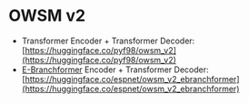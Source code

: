 # OWSM v2

- Transformer Encoder + Transformer Decoder: [https://huggingface.co/pyf98/owsm_v2](https://huggingface.co/pyf98/owsm_v2)
- [E-Branchformer](https://arxiv.org/abs/2210.00077) Encoder + Transformer Decoder: [https://huggingface.co/espnet/owsm_v2_ebranchformer](https://huggingface.co/espnet/owsm_v2_ebranchformer)

